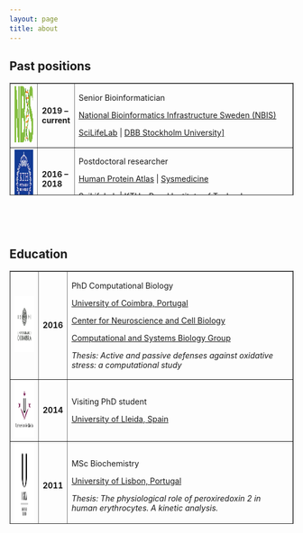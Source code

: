 ```yaml
---
layout: page
title: about
---
```


## Past positions

<table class="left" style="width: 100%; border-collapse: collapse; height: 200px;" border="1">
<tbody>
<tr style="height: 100px;">
<td style="width: 10%;">
	<img src="../includes/assets/img/logo/nbislogo-green.svg" width="100" height="100" /></td>
<td style="width: 10%;">
	<strong>2019 – current</strong></td>
<td style="width: 80%;">
	<p> Senior Bioinformatician</p>
	<p><a href="https://www.nbis.se/about/staff/rui-benfeitas/">National Bioinformatics Infrastructure Sweden (NBIS)</a></p>
	<p><a href="www.scilifelab.se">SciLifeLab</a> | <a href="https://www.dbb.su.se/">DBB Stockholm University]</a></p></td>
</tr>
<tr style="height: 100px;">
<td style="width: 10%;">
	<img src="../includes/assets/img/logo/KTH.png" width="100" height="100" /> </td>
<td style="width: 10%;">
	<strong>2016 – 2018</strong></td>
<td style="width: 80%;">
	<p>Postdoctoral researcher</p>  
	<p><a href="https://www.proteinatlas.org/">Human Protein Atlas</a> | <a href="sysmedicine.com">Sysmedicine</a></p>
	<p><a href="www.scilifelab.se">SciLifeLab</a> | <a href="kth.se">KTH – Royal Institute of Technology</a></p></td>
</tr>
</tbody>
</table>

<p>&nbsp;</p>
<p>&nbsp;</p>


## Education
<table class="left" style="width: 100%; border-collapse: collapse; height: 450px;" border="1">
<tbody>
	<tr style="height: 100px;">
		<td style="width: 10%;">
			<img src="../includes/assets/img/logo/UC.png" width="100" height="100" /></td>
		<td style="width: 10%;">
			<strong>2016</strong></td>
		<td style="width: 80%;">
			<p> PhD Computational Biology</p>
			<p><a href="https://www.uc.pt/fctuc">University of Coimbra, Portugal</a></p>
			<p><a href="http://www.cnbc.pt/">Center for Neuroscience and Cell Biology</a></p>
			<p><a href="http://www.cnbc.pt/research/department_group_show.asp?iddep=1947&idgrp=1310">Computational and Systems Biology Group</a></p>
			<p><em>Thesis: Active and passive defenses against oxidative stress: a computational study </em></p></td>
	</tr>
	<tr style="height: 100px;">
		<td style="width: 10%;">
			<img src="../includes/assets/img/logo/ULl.png" width="100" height="100" /></td>
		<td style="width: 10%;">
			<strong>2014</strong></td>
		<td style="width: 80%;">
			<p>Visiting PhD student</p>
			<p><a href="https://www.irblleida.org/en/research/14/systems-biology-and-statistical-methods-for-biomedical-research"> University of Lleida, Spain</a></p></td>
	</tr>
	<tr style="height: 150px;">
		<td style="width: 10%;">
			<img src="../includes/assets/img/logo/UL.png" width="100" height="150" /></td>
		<td style="width: 10%;">
			<strong>2011</strong></td>
		<td style="width: 80%;">
			<p>MSc Biochemistry</p>
			<p><a href="https://ciencias.ulisboa.pt/en"> University of Lisbon, Portugal</a></p>
			<p><em>Thesis: The physiological role of peroxiredoxin 2 in human erythrocytes. A kinetic analysis.</em></p></td>
	</tr>
	<tr style="height: 100px;">
		<td style="width: 10%;">
			<img src="../includes/assets/img/logo/UC.png" width="100" height="100" /></td>
		<td style="width: 10%;">
			<strong>2008</strong></td>
		<td style="width: 80%;">
			<p>BSc Biology</p>
			<p><a href="https://www.uc.pt/fctuc"> University of Coimbra, Portugal</a></p></td>
	</tr>
</tbody>
</table>